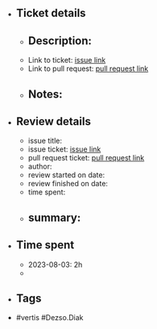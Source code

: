 - ## Ticket details
	- Description:
		-
	- Link to ticket: [issue link](link.to.the.issue.ticket)
	- Link to pull request: [pull request link](link.to.the.pull.request)
	- Notes:
		-
- ## Review details
	- issue title:
	- issue ticket: [issue link](link.to.the.issue.ticket)
	- pull request ticket: [pull request link](link.to.the.pull.request)
	- author:
	- review started on date:
	- review finished on date:
	- time spent:
	- summary:
		-
- ## Time spent
	- 2023-08-03: 2h
	-
- ## Tags
- #vertis #Dezso.Diak